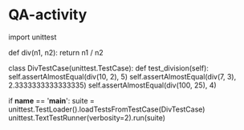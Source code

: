 # QA-activity

import unittest

def div(n1, n2):
    return n1 / n2

class DivTestCase(unittest.TestCase):
    def test_division(self):
        self.assertAlmostEqual(div(10, 2), 5)
        self.assertAlmostEqual(div(7, 3), 2.3333333333333335)
        self.assertAlmostEqual(div(100, 25), 4)

if __name__ == '__main__':
    suite = unittest.TestLoader().loadTestsFromTestCase(DivTestCase)
    unittest.TextTestRunner(verbosity=2).run(suite)
